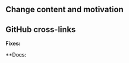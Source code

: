 <!-- 
Thanks for sending a Pull Request (PR)! Please use this template to facilitate the review/merge process. 

WARNING!!! Make sure that the PR fullfills the review criteria before submitting:

POSITIVES
- Change has already been discussed and is known to committers (open an issue first otherwise)
- Has a nice, self-explanatory title
- Fixes the root cause of a bug in existing functionality
- Adds functionality or fixes a problem needed by a large number of users
- Simple, targeted
- Easily tested; has tests
- Reduces complexity and lines of code

NEGATIVES
- Makes lots of modifications in one "big bang" change
- Band-aids a symptom of a bug only
- Introduces complex new functionality
- Adds complexity that only helps a niche use case
- Adds user-space functionality that does not need to be maintained in KubeNow, but could be hosted externally 
- Adds large dependencies
- Changes versions of existing dependencies
- Adds a large amount of code
-->

## Change content and motivation
<!-- please describe briefly the content of this PR, and motivate why this changes are needed -->

## GitHub cross-links 
<!-- 
please list the issues that are going to be fixed by this PR (if applicable). 
Use the suggested format to facilitate issue closing. 
-->
**Fixes:** <!-- fixes #X, fixes #Y, ... fixes #Z -->
<!-- 
please add documentation for your feature (if applicable), and link the documentation changes. 
Documentation PRs are to be sent to https://github.com/kubenow/docs.
-->
**Docs: <!-- #X, #Y, ... #Z** -->
